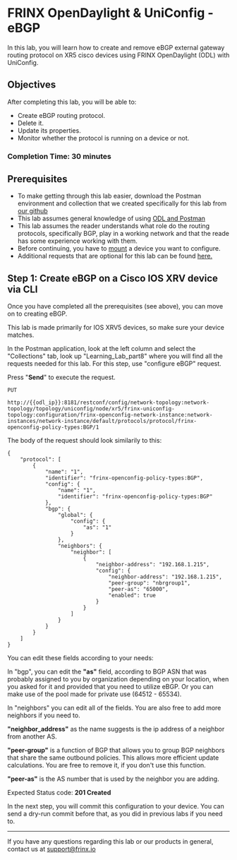 # FRINX OpenDaylight & UniConfig - eBGP

In this lab, you will learn how to create and remove eBGP external gateway routing protocol on XR5 cisco devices using FRINX OpenDaylight (ODL) with UniConfig.

## Objectives

After completing this lab, you will be able to:

* Create eBGP routing protocol.
* Delete it.
* Update its properties.
* Monitor whether the protocol is running on a device or not.

### Completion Time: 30 minutes

## Prerequisites

* To make getting through this lab easier, download the Postman environment and collection that we created specifically for this lab from <a href="https://github.com/FRINXio/Postman/tree/carbon/development/learning_labs/part8">our github</a>
* This lab assumes general knowledge of using <a href="https://developer.cisco.com/learning/modules/frinx-learning-labs">ODL and Postman</a>
* This lab assumes the reader understands what role do the routing protocols, specifically BGP, play in a working network and that the reade has some experience working with them.
* Before continuing, you have to <a href="https://developer.cisco.com/learning/modules/frinx-learning-labs">mount</a> a device you want to configure.
* Additional requests that are optional for this lab can be found <a href="https://developer.cisco.com/learning/modules/frinx-learning-labs/01-labs-01-odl-uniconfig-first-steps/step/1">here.</a>  



## Step 1: Create eBGP on a Cisco IOS XRV device via CLI

Once you have completed all the prerequisites (see above), you can move on to creating eBGP.

This lab is made primarily for IOS XRV5 devices, so make sure your device matches.

In the Postman application, look at the left column and select the "Collections" tab, look up "Learning_Lab_part8" where you will find all the requests needed for this lab. For this step, use "configure eBGP" request.

Press "**Send**" to execute the request.

```
PUT

http://{{odl_ip}}:8181/restconf/config/network-topology:network-topology/topology/uniconfig/node/xr5/frinx-uniconfig-topology:configuration/frinx-openconfig-network-instance:network-instances/network-instance/default/protocols/protocol/frinx-openconfig-policy-types:BGP/1
```


The body of the request should look similarily to this:

```
{
    "protocol": [
        {
            "name": "1",
            "identifier": "frinx-openconfig-policy-types:BGP",
            "config": {
                "name": "1",
                "identifier": "frinx-openconfig-policy-types:BGP"
            },
            "bgp": {
                "global": {
                    "config": {
                        "as": "1"
                    }
                },
                "neighbors": {
                    "neighbor": [
                        {
                            "neighbor-address": "192.168.1.215",
                            "config": {
                                "neighbor-address": "192.168.1.215",
                                "peer-group": "nbrgroup1",
                                "peer-as": "65000",
                                "enabled": true
                            }
                        }
                    ]
                }
            }
        }
    ]
}
```
You can edit these fields according to your needs:

In "bgp", you can edit the **"as"** field, according to BGP ASN that was probably assigned to you by organization depending on your location, when you asked for it and provided that you need to utilize eBGP. Or you can make use of the pool made for private use (64512 - 65534).

In "neighbors" you can edit all of the fields. You are also free to add more neighbors if you need to.

**"neighbor_address"** as the name suggests is the ip address of a neighbor from another AS. 

**"peer-group"** is a function of BGP that allows you to group BGP neighbors that share the same outbound policies. This allows more efficient update calculations. You are free to remove it, if you don't use this function.

**"peer-as"** is the AS number that is used by the neighbor you are adding.


Expected Status code: **201 Created**

In the next step, you will commit this configuration to your device. You can send a dry-run commit before that, as you did in previous labs if you need to.

---
If you have any questions regarding this lab or our products in general, contact us at [support@frinx.io](mailto:support@frinx.io)